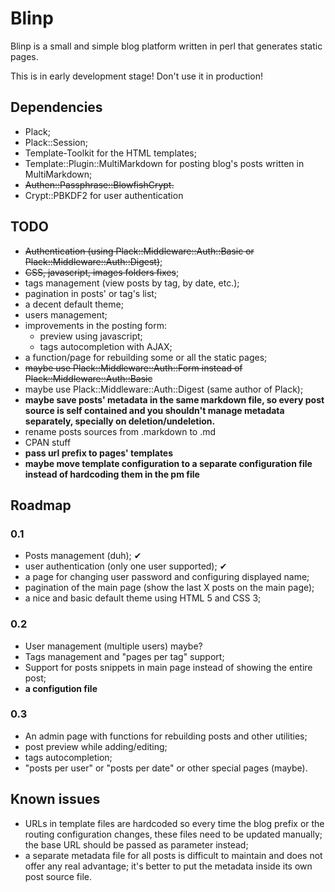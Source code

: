 # Blinp
Blinp is a small and simple blog platform written in perl that generates static pages.

This is in early development stage! Don't use it in production!

## Dependencies
* Plack;
* Plack::Session;
* Template-Toolkit for the HTML templates;
* Template::Plugin::MultiMarkdown for posting blog's posts written in MultiMarkdown;
* ~~Authen::Passphrase::BlowfishCrypt.~~
* Crypt::PBKDF2 for user authentication

## TODO
* ~~Authentication (using Plack::Middleware::Auth::Basic or Plack::Middleware::Auth::Digest)~~;
* ~~CSS, javascript, images folders fixes~~;
* tags management (view posts by tag, by date, etc.);
* pagination in posts' or tag's list;
* a decent default theme;
* users management;
* improvements in the posting form:
	* preview using javascript;
	* tags autocompletion with AJAX;
* a function/page for rebuilding some or all the static pages;
* ~~maybe use Plack::Middleware::Auth::Form instead of Plack::Middleware::Auth::Basic~~
* maybe use Plack::Middleware::Auth::Digest (same author of Plack);
* __maybe save posts' metadata in the same markdown file, so every post source is self contained and you shouldn't manage metadata separately, specially on deletion/undeletion.__
* rename posts sources from .markdown to .md
* CPAN stuff
* __pass url prefix to pages' templates__
* __maybe move template configuration to a separate configuration file instead of hardcoding them in the pm file__

## Roadmap
### 0.1
* Posts management (duh); ✔
* user authentication (only one user supported); ✔
* a page for changing user password and configuring displayed name;
* pagination of the main page (show the last X posts on the main page);
* a nice and basic default theme using HTML 5 and CSS 3;

### 0.2
* User management (multiple users) maybe?
* Tags management and "pages per tag" support;
* Support for posts snippets in main page instead of showing the entire post;
* __a configution file__


### 0.3
* An admin page with functions for rebuilding posts and other utilities;
* post preview while adding/editing;
* tags autocompletion;
* "posts per user" or "posts per date" or other special pages (maybe).

## Known issues
* URLs in template files are hardcoded so every time the blog prefix or the routing configuration changes, these files need to be updated manually; the base URL should be passed as parameter instead;
* a separate metadata file for all posts is difficult to maintain and does not offer any real advantage; it's better to put the metadata inside its own post source file.


